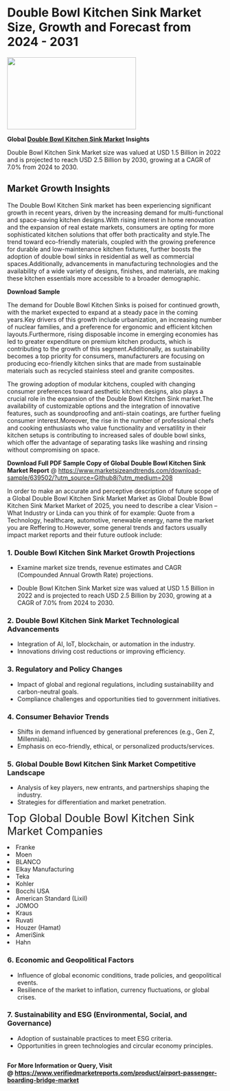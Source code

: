 <H1>Double Bowl Kitchen Sink Market Size, Growth and Forecast from 2024 - 2031</H1><img class="aligncenter size-medium wp-image-584254" src="https://thirdeyenews.in/wp-content/uploads/2024/09/Global-Market-Research-300x168.jpeg" alt="" width="300" height="168" /><p><strong>Global&nbsp;<a href="https://www.marketsizeandtrends.com/download-sample/639502/?utm_source=Github8j?utm_medium=208">Double Bowl Kitchen Sink Market</a> Insights</strong></p><p>Double Bowl Kitchen Sink Market size was valued at USD 1.5 Billion in 2022 and is projected to reach USD 2.5 Billion by 2030, growing at a CAGR of 7.0% from 2024 to 2030.</p><p><h2>Market Growth Insights</h2> <p>The Double Bowl Kitchen Sink market has been experiencing significant growth in recent years, driven by the increasing demand for multi-functional and space-saving kitchen designs.With rising interest in home renovation and the expansion of real estate markets, consumers are opting for more sophisticated kitchen solutions that offer both practicality and style.The trend toward eco-friendly materials, coupled with the growing preference for durable and low-maintenance kitchen fixtures, further boosts the adoption of double bowl sinks in residential as well as commercial spaces.Additionally, advancements in manufacturing technologies and the availability of a wide variety of designs, finishes, and materials, are making these kitchen essentials more accessible to a broader demographic.</p> <p><strong>Download Sample</strong></p> <p>The demand for Double Bowl Kitchen Sinks is poised for continued growth, with the market expected to expand at a steady pace in the coming years.Key drivers of this growth include urbanization, an increasing number of nuclear families, and a preference for ergonomic and efficient kitchen layouts.Furthermore, rising disposable income in emerging economies has led to greater expenditure on premium kitchen products, which is contributing to the growth of this segment.Additionally, as sustainability becomes a top priority for consumers, manufacturers are focusing on producing eco-friendly kitchen sinks that are made from sustainable materials such as recycled stainless steel and granite composites.</p> <p>The growing adoption of modular kitchens, coupled with changing consumer preferences toward aesthetic kitchen designs, also plays a crucial role in the expansion of the Double Bowl Kitchen Sink market.The availability of customizable options and the integration of innovative features, such as soundproofing and anti-stain coatings, are further fueling consumer interest.Moreover, the rise in the number of professional chefs and cooking enthusiasts who value functionality and versatility in their kitchen setups is contributing to increased sales of double bowl sinks, which offer the advantage of separating tasks like washing and rinsing without compromising on space.</p> <p><span class=""><strong>Download Full PDF Sample Copy of Global Double Bowl Kitchen Sink Market Report</strong> @ <a href="https://www.marketsizeandtrends.com/download-sample/639502/?utm_source=Github8j?utm_medium=208" target="_blank">https://www.marketsizeandtrends.com/download-sample/639502/?utm_source=Github8j?utm_medium=208</a></span></p><p>In order to make an accurate and perceptive description of future scope of a Global&nbsp;Double Bowl Kitchen Sink Market Market as Global&nbsp;Double Bowl Kitchen Sink Market Market of 2025, you need to describe a clear Vision &ndash; What Industry or Linda can you think of for example: Quote from a Technology, healthcare, automotive, renewable energy, name the market you are Reffering to.However, some general trends and factors usually impact market reports and their future outlook include:</p><h3>1.&nbsp;<strong>Double Bowl Kitchen Sink Market Growth Projections</strong></h3><ul><li>Examine market size trends, revenue estimates and CAGR (Compounded Annual Growth Rate) projections.</li><li><p>Double Bowl Kitchen Sink Market size was valued at USD 1.5 Billion in 2022 and is projected to reach USD 2.5 Billion by 2030, growing at a CAGR of 7.0% from 2024 to 2030.</p></li></ul><h3>2.&nbsp;<strong>Double Bowl Kitchen Sink Market Technological Advancements</strong></h3><ul><li>Integration of AI, IoT, blockchain, or automation in the industry.</li><li>Innovations driving cost reductions or improving efficiency.</li></ul><h3>3.&nbsp;<strong>Regulatory and Policy Changes</strong></h3><ul><li>Impact of global and regional regulations, including sustainability and carbon-neutral goals.</li><li>Compliance challenges and opportunities tied to government initiatives.</li></ul><h3>4.&nbsp;<strong>Consumer Behavior Trends</strong></h3><ul><li>Shifts in demand influenced by generational preferences (e.g., Gen Z, Millennials).</li><li>Emphasis on eco-friendly, ethical, or personalized products/services.</li></ul><h3>5.&nbsp;<strong>Global Double Bowl Kitchen Sink Market Competitive Landscape</strong></h3><ul><li>Analysis of key players, new entrants, and partnerships shaping the industry.</li><li>Strategies for differentiation and market penetration.</li></ul><p data-pm-slice="1 1 []"><span style="color: inherit; font-family: inherit; font-size: 25px;">Top Global Double Bowl Kitchen Sink Market Companies</span></p><div class="" data-test-id=""><p><li>Franke</li><li> Moen</li><li> BLANCO</li><li> Elkay Manufacturing</li><li> Teka</li><li> Kohler</li><li> Bocchi USA</li><li> American Standard (Lixil)</li><li> JOMOO</li><li> Kraus</li><li> Ruvati</li><li> Houzer (Hamat)</li><li> AmeriSink</li><li> Hahn</li></p></div><h3>6.&nbsp;<strong>Economic and Geopolitical Factors</strong></h3><ul><li>Influence of global economic conditions, trade policies, and geopolitical events.</li><li>Resilience of the market to inflation, currency fluctuations, or global crises.</li></ul><h3>7.&nbsp;<strong>Sustainability and ESG (Environmental, Social, and Governance)</strong></h3><ul><li>Adoption of sustainable practices to meet ESG criteria.</li><li>Opportunities in green technologies and circular economy principles.</li></ul><h2><strong style="font-size: 14px;">For More Information or Query, Visit @&nbsp;</strong><a style="background-color: #ffffff; font-size: 14px;" href="https://www.marketsizeandtrends.com/report/double-bowl-kitchen-sink-market/" target="_blank">https://www.verifiedmarketreports.com/product/airport-passenger-boarding-bridge-market</a></h2>